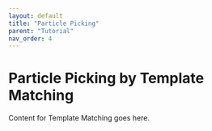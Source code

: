 ```yaml
---
layout: default
title: "Particle Picking"
parent: "Tutorial"
nav_order: 4
---
```


# Particle Picking by Template Matching

Content for Template Matching goes here.
